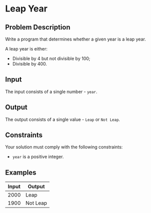 # Leap Year

## Problem Description

Write a program that determines whether a given year is a leap year.

A leap year is either:
- Divisible by 4 but not divisible by 100;
- Divisible by 400.

## Input

The input consists of a single number - `year`.

## Output

The output consists of a single value - `Leap` or `Not Leap`.

## Constraints

Your solution must comply with the following constraints:

- `year` is a positive integer.

## Examples

|Input|Output|
|-|-|
|2000|Leap|
|1900|Not Leap|